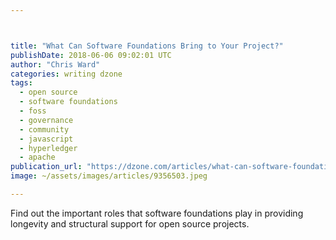```yaml
---



title: "What Can Software Foundations Bring to Your Project?"
publishDate: 2018-06-06 09:02:01 UTC
author: "Chris Ward"
categories: writing dzone
tags:
  - open source
  - software foundations
  - foss
  - governance
  - community
  - javascript
  - hyperledger
  - apache
publication_url: "https://dzone.com/articles/what-can-software-foundations-bring-to-your-projec"
image: ~/assets/images/articles/9356503.jpeg

---
```

Find out the important roles that software foundations play in providing longevity and structural support for open source projects.

